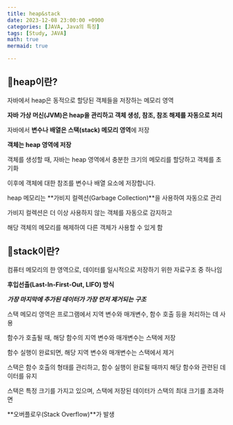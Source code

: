 ```yaml
---
title: heap&stack
date: 2023-12-08 23:00:00 +0900
categories: [JAVA, Java의 특징]
tags: [Study, JAVA]
math: true
mermaid: true

---
```


## 🧐heap이란?

자바에서 heap은 동적으로 할당된 객체들을 저장하는 메모리 영역

**자바 가상 머신(JVM)은 heap을 관리하고 객체 생성, 참조, 참조 해제를 자동으로 처리**

자바에서 **변수나 배열은 스택(stack) 메모리 영역**에 저장

**객체는 heap 영역에 저장**

객체를 생성할 때, 자바는 heap 영역에서 충분한 크기의 메모리를 할당하고 객체를 초기화

이후에 객체에 대한 참조를 변수나 배열 요소에 저장합니다.

heap 메모리는 **가비지 컬렉션(Garbage Collection)**을 사용하여 자동으로 관리

가비지 컬렉션은 더 이상 사용하지 않는 객체를 자동으로 감지하고 

해당 객체의 메모리를 해제하여 다른 객체가 사용할 수 있게 함

## 🧐stack이란?

컴퓨터 메모리의 한 영역으로, 데이터를 일시적으로 저장하기 위한 자료구조 중 하나임

**후입선출(Last-In-First-Out, LIFO) 방식**

***가장 마지막에 추가된 데이터가 가장 먼저 제거되는 구조***

스택 메모리 영역은 프로그램에서 지역 변수와 매개변수, 함수 호출 등을 처리하는 데 사용

함수가 호출될 때, 해당 함수의 지역 변수와 매개변수는 스택에 저장

함수 실행이 완료되면, 해당 지역 변수와 매개변수는 스택에서 제거

스택은 함수 호출의 형태를 관리하고, 함수 실행이 완료될 때까지 해당 함수와 관련된 데이터를 유지

스택은 특정 크기를 가지고 있으며, 스택에 저장된 데이터가 스택의 최대 크기를 초과하면

**오버플로우(Stack Overflow)**가 발생